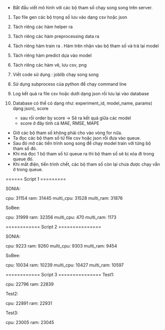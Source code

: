 - Bắt đầu viết mô hình với các bộ tham số chạy song song trên server.

1. Tạo file gen các bộ trọng số lưu vào dạng csv hoặc json 
2. Tách riêng các hàm helper ra 
3. Tách riêng các hàm preprocessing data ra 
4. Tách riêng hàm train ra . Hàm trên nhận vào bộ tham số và trả lại model 
5. Tách riêng hàm predict dựa vào model 
6. Tách riêng các hàm vẽ, lưu csv, png 

7. Viết code sử dụng : joblib chạy song song 
8. Sử dụng subprocess của python để chạy command line 

9. Log kết quả ra file csv hoặc dưới dạng json rồi lưu lại vào database 
10. Database có thể có dạng như: 
    experiment_id, model_name, params( dạng json), score
    - sau rồi order by score -> Sẽ ra kết quả giữa các model 
    - score ở đây tính cả MAE, RMSE, MAPE 
     
- Giờ các bộ tham số không phải cho vào vòng for nữa.
- Ta đọc các bộ tham số từ file csv hoặc json rồi đưa vào queue. 
- Sau đó mở các tiến trình song song để chạy model train với từng bộ tham số đó.
- Khi mà đọc 1 bộ tham số từ queue ra thì bộ tham số sẽ bị xóa đi trong queue đó.
- Khi mất điện, tiến trình chết, các bộ tham số còn lại chưa được chạy vẫn ở trong queue. 


====== Script 1 =========

SONIA:

cpu: 31154
ram: 31445
multi_cpu: 31528
multi_ram: 31876


SoBee:

cpu: 31999
ram: 32356
multi_cpu: 470
multi_ram: 1173


============ Script 2 ===============

SONIA:

cpu: 9223
ram: 9260
multi_cpu: 9303
multi_ram: 9454


SoBee:

cpu: 10034
ram: 10239
multi_cpu: 10427
multi_ram: 10597


============ Script 3 ===============
Test1:

cpu: 22796
ram: 22839


Test2:

cpu: 22891
ram: 22931


Test3:

cpu: 23005
ram: 23045





